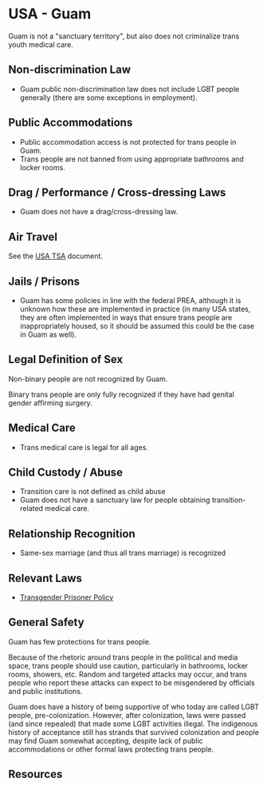 # USA - Guam

Guam is not a "sanctuary territory", but also does not criminalize
trans youth medical care.

## Non-discrimination Law

 * Guam public non-discrimination law does not include LGBT people
   generally (there are some exceptions in employment).

## Public Accommodations

 * Public accommodation access is not protected for trans people in Guam.
 * Trans people are not banned from using appropriate bathrooms and locker
   rooms.

## Drag / Performance / Cross-dressing Laws

 * Guam does not have a drag/cross-dressing law.

## Air Travel

See the [USA TSA](notes/tsa.md) document.

## Jails / Prisons

 * Guam has some policies in line with the federal PREA, although it is
   unknown how these are implemented in practice (in many USA states,
   they are often implemented in ways that ensure trans people are
   inappropriately housed, so it should be assumed this could be the
   case in Guam as well).

## Legal Definition of Sex

Non-binary people are not recognized by Guam.

Binary trans people are only fully recognized if they have had genital
gender affirming surgery.

## Medical Care

 * Trans medical care is legal for all ages.

## Child Custody / Abuse

 * Transition care is not defined as child abuse
 * Guam does not have a sanctuary law for people obtaining
   transition-related medical care.
 
## Relationship Recognition

 * Same-sex marriage (and thus all trans marriage) is recognized

## Relevant Laws

 * [Transgender Prisoner
   Policy](https://lgbtqbar.org/wp-content/uploads/sites/6/sites/8/2022/12/GENENRAL-ORDER-90.01-Prison-Rape-Elimination-Act-PREA.pdf)

## General Safety

Guam has few protections for trans people.

Because of the rhetoric around trans people in the political and media
space, trans people should use caution, particularly in bathrooms,
locker rooms, showers, etc.  Random and targeted attacks may occur, and
trans people who report these attacks can expect to be misgendered by
officials and public institutions.

Guam does have a history of being supportive of who today are called LGBT people,
pre-colonization. However, after colonization, laws were passed (and
since repealed) that made some LGBT activities illegal.  The indigenous
history of acceptance still has strands that survived colonization and
people may find Guam somewhat accepting, despite lack of public
accommodations or other formal laws protecting trans people.

## Resources

